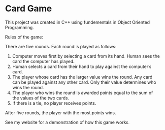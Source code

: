 # Card Game

This project was created in C++ using fundementals in Object Oriented Programming. 

Rules of the game:

There are five rounds. Each round is played as follows:

1. Computer moves first by selecting a card from its hand. Human sees the card the computer has played.
2. Human selects a card from their hand to play against the computer’s card.
3. The player whose card has the larger value wins the round. Any card can be played against any other card. Only their value determines who wins the round.
4. The player who wins the round is awarded points equal to the sum of the values of the two cards.
5. If there is a tie, no player receives points.

After five rounds, the player with the most points wins.

See my website for a demonstration of how this game works. 
